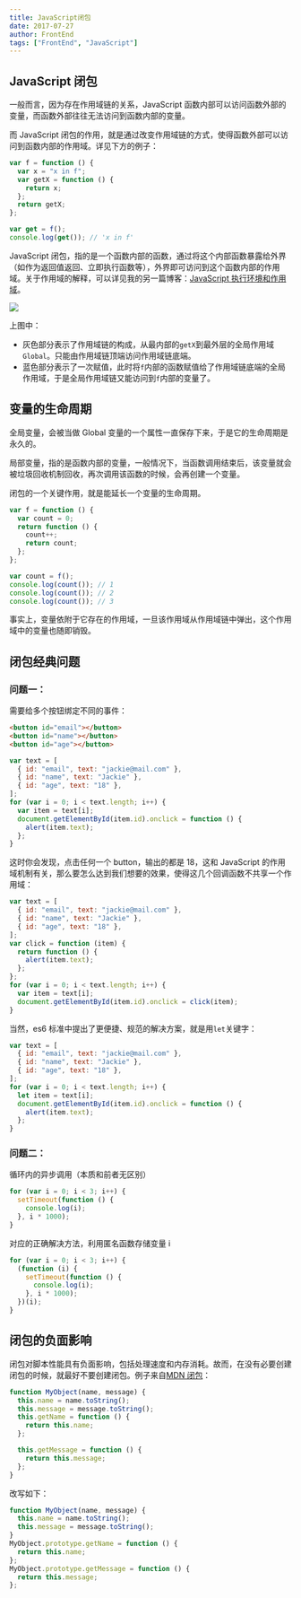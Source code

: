 ```yaml
---
title: JavaScript闭包
date: 2017-07-27
author: FrontEnd
tags: ["FrontEnd", "JavaScript"]
---
```


## JavaScript 闭包

一般而言，因为存在作用域链的关系，JavaScript 函数内部可以访问函数外部的变量，而函数外部往往无法访问到函数内部的变量。

而 JavaScript 闭包的作用，就是通过改变作用域链的方式，使得函数外部可以访问到函数内部的作用域。详见下方的例子：

```js
var f = function () {
  var x = "x in f";
  var getX = function () {
    return x;
  };
  return getX;
};

var get = f();
console.log(get()); // 'x in f'
```

JavaScript 闭包，指的是一个函数内部的函数，通过将这个内部函数暴露给外界（如作为返回值返回、立即执行函数等），外界即可访问到这个函数内部的作用域。关于作用域的解释，可以详见我的另一篇博客：[JavaScript 执行环境和作用域](http://jackieanxis.coding.me/2017/07/24/JavaScript%E6%89%A7%E8%A1%8C%E7%8E%AF%E5%A2%83%E5%92%8C%E4%BD%9C%E7%94%A8%E5%9F%9F/)。

![](http://jackie-image.oss-cn-hangzhou.aliyuncs.com/17-7-28/97746191.jpg)

上图中：

- 灰色部分表示了作用域链的构成，从最内部的`getX`到最外层的全局作用域`Global`。只能由作用域链顶端访问作用域链底端。
- 蓝色部分表示了一次赋值，此时将`f`内部的函数赋值给了作用域链底端的全局作用域，于是全局作用域链又能访问到`f`内部的变量了。

## 变量的生命周期

全局变量，会被当做 Global 变量的一个属性一直保存下来，于是它的生命周期是永久的。

局部变量，指的是函数内部的变量，一般情况下，当函数调用结束后，该变量就会被垃圾回收机制回收，再次调用该函数的时候，会再创建一个变量。

闭包的一个关键作用，就是能延长一个变量的生命周期。

```js
var f = function () {
  var count = 0;
  return function () {
    count++;
    return count;
  };
};

var count = f();
console.log(count()); // 1
console.log(count()); // 2
console.log(count()); // 3
```

事实上，变量依附于它存在的作用域，一旦该作用域从作用域链中弹出，这个作用域中的变量也随即销毁。

## 闭包经典问题

### 问题一：

需要给多个按钮绑定不同的事件：

```html
<button id="email"></button>
<button id="name"></button>
<button id="age"></button>
```

```js
var text = [
  { id: "email", text: "jackie@mail.com" },
  { id: "name", text: "Jackie" },
  { id: "age", text: "18" },
];
for (var i = 0; i < text.length; i++) {
  var item = text[i];
  document.getElementById(item.id).onclick = function () {
    alert(item.text);
  };
}
```

这时你会发现，点击任何一个 button，输出的都是 18，这和 JavaScript 的作用域机制有关，那么要怎么达到我们想要的效果，使得这几个回调函数不共享一个作用域：

```js
var text = [
  { id: "email", text: "jackie@mail.com" },
  { id: "name", text: "Jackie" },
  { id: "age", text: "18" },
];
var click = function (item) {
  return function () {
    alert(item.text);
  };
};
for (var i = 0; i < text.length; i++) {
  var item = text[i];
  document.getElementById(item.id).onclick = click(item);
}
```

当然，es6 标准中提出了更便捷、规范的解决方案，就是用`let`关键字：

```js
var text = [
  { id: "email", text: "jackie@mail.com" },
  { id: "name", text: "Jackie" },
  { id: "age", text: "18" },
];
for (var i = 0; i < text.length; i++) {
  let item = text[i];
  document.getElementById(item.id).onclick = function () {
    alert(item.text);
  };
}
```

### 问题二：

循环内的异步调用（本质和前者无区别）

```js
for (var i = 0; i < 3; i++) {
  setTimeout(function () {
    console.log(i);
  }, i * 1000);
}
```

对应的正确解决方法，利用匿名函数存储变量 i

```js
for (var i = 0; i < 3; i++) {
  (function (i) {
    setTimeout(function () {
      console.log(i);
    }, i * 1000);
  })(i);
}
```

## 闭包的负面影响

闭包对脚本性能具有负面影响，包括处理速度和内存消耗。故而，在没有必要创建闭包的时候，就最好不要创建闭包。例子来自[MDN 闭包](https://developer.mozilla.org/cn/docs/Web/JavaScript/Closures)：

```js
function MyObject(name, message) {
  this.name = name.toString();
  this.message = message.toString();
  this.getName = function () {
    return this.name;
  };

  this.getMessage = function () {
    return this.message;
  };
}
```

改写如下：

```js
function MyObject(name, message) {
  this.name = name.toString();
  this.message = message.toString();
}
MyObject.prototype.getName = function () {
  return this.name;
};
MyObject.prototype.getMessage = function () {
  return this.message;
};
```
